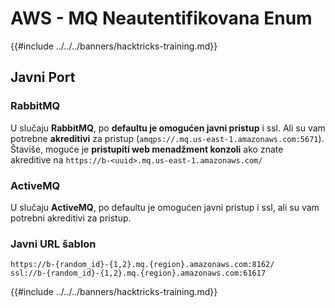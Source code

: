 # AWS - MQ Neautentifikovana Enum

{{#include ../../../banners/hacktricks-training.md}}

## Javni Port

### **RabbitMQ**

U slučaju **RabbitMQ**, po **defaultu je omogućen javni pristup** i ssl. Ali su vam potrebne **akreditivi** za pristup (`amqps://.mq.us-east-1.amazonaws.com:5671`​​). Štaviše, moguće je **pristupiti web menadžment konzoli** ako znate akreditive na `https://b-<uuid>.mq.us-east-1.amazonaws.com/`

### ActiveMQ

U slučaju **ActiveMQ**, po defaultu je omogućen javni pristup i ssl, ali su vam potrebni akreditivi za pristup.

### Javni URL šablon
```
https://b-{random_id}-{1,2}.mq.{region}.amazonaws.com:8162/
ssl://b-{random_id}-{1,2}.mq.{region}.amazonaws.com:61617
```
{{#include ../../../banners/hacktricks-training.md}}
